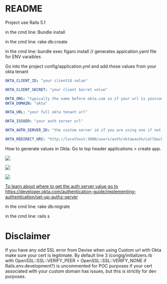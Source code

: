 # README
Project use Rails 5.1

in the cmd line: Bundle install

in the cmd line: rake db:create


in the cmd line: bundle exec figaro install // generates appication.yaml file for ENV varaibles


Go into the project config/application.yml and add these values from your okta tenant

```application.yaml values
OKTA_CLIENT_ID: "your clientId value"

OKTA_CLIENT_SECRET: "your client Secret value"

OKTA_ORG: "typically the name before okta.com so if your url is yourcompany.okta.com then simply leave yourcompany" 
OKTA_DOMAIN: "okta"

OKTA_URL: "your full okta tenant url"

OKTA_ISSUER: "your auth server url"

OKTA_AUTH_SERVER_ID: "the custom server id if you are using one if not leave blank"

OKTA_REDIRECT_URI: "http://localhost:3000/users/auth/oktaoauth/callback"
```

How to generate values in Okta.  Go to top header applications > create app.

<a href="https://drive.google.com/uc?export=view&id=1f3Zb_aPA3IBbMtACDl71ZtXF6OC3pKEl"><img src="https://drive.google.com/uc?export=view&id=1f3Zb_aPA3IBbMtACDl71ZtXF6OC3pKEl"> 
  
 <a href="https://drive.google.com/uc?export=view&id=1B9X6CVdUyb3pI5OShr6QaIMUYEYzSTAG"><img src="https://drive.google.com/uc?export=view&id=1B9X6CVdUyb3pI5OShr6QaIMUYEYzSTAG"> 
  
 <a href="https://drive.google.com/uc?export=view&id=1FQwV3hdADFcAOHjmGtuN6leqVfvPaVIc"><img src="https://drive.google.com/uc?export=view&id=1FQwV3hdADFcAOHjmGtuN6leqVfvPaVIc"> 
  
  To learn about where to get the auth server value go to https://developer.okta.com/authentication-guide/implementing-authentication/set-up-authz-server

in the cmd line: rake db:migrate

in the cmd line: rails s


# Disclaimer

If you have any odd SSL error from Devise when using Custom url with Okta make sure your cert is legitimate. By default line 3 (congig/initializers.rb with OpenSSL::SSL::VERIFY_PEER = OpenSSL::SSL::VERIFY_NONE if Rails.env.development?) is uncommented for POC purposes if your cert associated with your custom domain has issues, but this is strictly for dev purposes.


